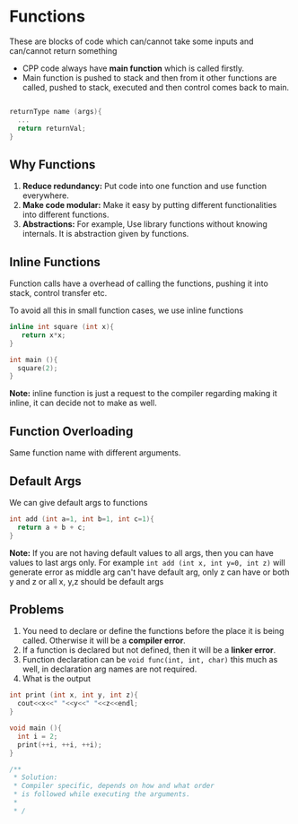 # Functions

These are blocks of code which can/cannot take some inputs and can/cannot return something

- CPP code always have **main function** which is called firstly.
- Main function is pushed to stack and then from it other functions are called, pushed to stack, executed and then control comes back to main.

```cpp

returnType name (args){
  ...
  return returnVal;
}
```

## Why Functions

1. **Reduce redundancy:** Put code into one function and use function everywhere.
2. **Make code modular:** Make it easy by putting different functionalities into different functions.
3. **Abstractions:** For example, Use library functions without knowing internals. It is abstraction given by functions.

## Inline Functions

Function calls have a overhead of calling the functions, pushing it into stack, control transfer etc.

To avoid all this in small function cases, we use inline functions

```cpp
inline int square (int x){
   return x*x;
}

int main (){
  square(2);
}
```

**Note:** inline function is just a request to the compiler regarding making it inline, it can decide not to make as well.

## Function Overloading

Same function name with different arguments.

## Default Args

We can give default args to functions

```cpp
int add (int a=1, int b=1, int c=1){
  return a + b + c;
}
```

**Note:** If you are not having default values to all args, then you can have values to last args only.
For example `int add (int x, int y=0, int z)` will generate error as middle arg can't have default arg, only z can have or both y and z or all x, y,z should be default args

## Problems

1. You need to declare or define the functions before the place it is being called. Otherwise it will be a **compiler error**.
2. If a function is declared but not defined, then it will be a **linker error**.
3. Function declaration can be `void func(int, int, char)` this much as well, in declaration arg names are not required.
4. What is the output

```cpp
int print (int x, int y, int z){
  cout<<x<<" "<<y<<" "<<z<<endl;
}

void main (){
  int i = 2;
  print(++i, ++i, ++i);
}

/**
 * Solution:
 * Compiler specific, depends on how and what order
 * is followed while executing the arguments.
 *
 * /
```
